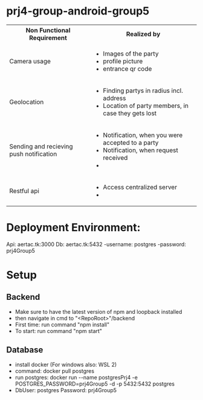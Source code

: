 # prj4-group-android-group5
<table>
<tr><th>
    Non Functional Requirement
</th>
<th>
    Realized by
</th>
</tr>
<tr>
    <td>Camera usage</td>
    <td><ul><li>Images of the party</li> <li>profile picture</li> <li>entrance qr code</ul></td>
</tr>
<tr>
    <td>Geolocation</td>
    <td><ul>
        <li>Finding partys in radius incl. address</li>
        <li>Location of party members, in case they gets lost</li>
    </ul></td>
</tr>
<tr>
    <td>Sending and recieving push notification</td>
    <td><ul>
        <li>Notification, when you were accepted to a party</li>
        <li>Notification, when request received</li>
        <li></li>
    </ul></td>
</tr>
<tr>
    <td>Restful api</td>
    <td><ul>
        <li>Access centralized server</li>
        <li></li>
    </ul></td>
</tr>
</table>

# Deployment Environment:
Api: aertac.tk:3000
Db: aertac.tk:5432
    -username: postgres
    -password: prj4Group5

# Setup

## Backend

- Make sure to have the latest version of npm and loopback installed
- then navigate in cmd to "\<RepoRoot\>"/backend
- First time: run command "npm install"
- To start: run command "npm start"

## Database

- install docker (For windows also: WSL 2)
- command: docker pull postgres
- run postgres: docker run --name postgresPrj4 -e POSTGRES_PASSWORD=prj4Group5 -d -p 5432:5432 postgres
- DbUser: postgres Password: prj4Group5


